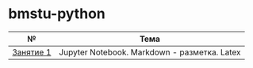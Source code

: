 # bmstu-python
 
| № | Тема | 
|:---:|---|
| [Занятие 1](./lesson_1/) | Jupyter Notebook. Markdown - разметка. Latex|
